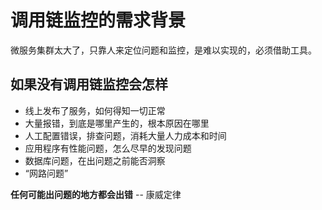 # 调用链监控的需求背景


微服务集群太大了，只靠人来定位问题和监控，是难以实现的，必须借助工具。


## 如果没有调用链监控会怎样

- 线上发布了服务，如何得知一切正常
- 大量报错，到底是哪里产生的，根本原因在哪里
- 人工配置错误，排查问题，消耗大量人力成本和时间
- 应用程序有性能问题，怎么尽早的发现问题
- 数据库问题，在出问题之前能否洞察
- “网路问题”


**任何可能出问题的地方都会出错** -- 康威定律





